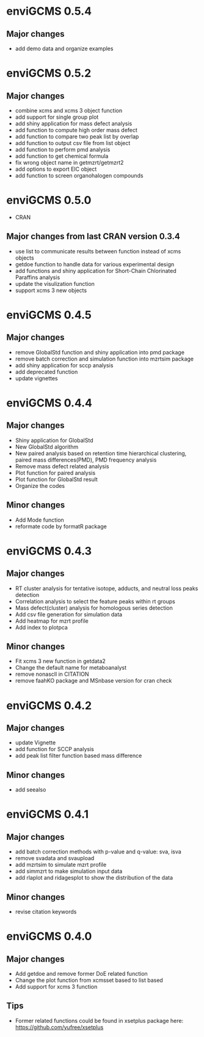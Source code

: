 # enviGCMS 0.5.4

## Major changes

- add demo data and organize examples

# enviGCMS 0.5.2

## Major changes

- combine xcms and xcms 3 object function
- add support for single group plot
- add shiny application for mass defect analysis
- add function to compute high order mass defect
- add function to compare two peak list by overlap
- add function to output csv file from list object
- add function to perform pmd analysis
- add function to get chemical formula
- fix wrong object name in getmzrt/getmzrt2
- add options to export EIC object
- add function to screen organohalogen compounds

# enviGCMS 0.5.0

- CRAN

## Major changes from last CRAN version 0.3.4

- use list to communicate results between function instead of xcms objects
- getdoe function to handle data for various experimental design
- add functions and shiny application for Short-Chain Chlorinated Paraffins analysis
- update the visulization function
- support xcms 3 new objects

# enviGCMS 0.4.5

## Major changes

- remove GlobalStd function and shiny application into pmd package
- remove batch correction and simulation function into mzrtsim package
- add shiny application for sccp analysis
- add deprecated function
- update vignettes

# enviGCMS 0.4.4

## Major changes

- Shiny application for GlobalStd
- New GlobalStd algorithm
- New paired analysis based on retention time hierarchical clustering, paired mass differences(PMD), PMD frequency analysis
- Remove mass defect related analysis
- Plot function for paired analysis
- Plot function for GlobalStd result
- Organize the codes

## Minor changes

- Add Mode function
- reformate code by formatR package

# enviGCMS 0.4.3

## Major changes

- RT cluster analysis for tentative isotope, adducts, and neutral loss peaks detection
- Correlation analysis to select the feature peaks within rt groups
- Mass defect(cluster) analysis for homologous series detection
- Add csv file generation for simulation data
- Add heatmap for mzrt profile
- Add index to plotpca

## Minor changes

- Fit xcms 3 new function in getdata2
- Change the default name for metaboanalyst
- remove nonascll in CITATION
- remove faahKO package and MSnbase version for cran check

# enviGCMS 0.4.2

## Major changes

- update Vignette
- add function for SCCP analysis
- add peak list filter function based mass difference

## Minor changes

- add seealso

# enviGCMS 0.4.1

## Major changes

- add batch correction methods with p-value and q-value: sva, isva
- remove svadata and svaupload
- add mzrtsim to simulate mzrt profile
- add simmzrt to make simulation input data
- add rlaplot and ridagesplot to show the distribution of the data

## Minor changes

- revise citation keywords

# enviGCMS 0.4.0

## Major changes

- Add getdoe and remove former DoE related function
- Change the plot function from xcmsset based to list based
- Add support for xcms 3 function

## Tips

- Former related functions could be found in xsetplus package here: https://github.com/yufree/xsetplus
